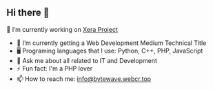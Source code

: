 ## Hi there 👋

<!--
**santydesignscr/santydesignscr** is a ✨ _special_ ✨ repository because its `README.md` (this file) appears on your GitHub profile.

Here are some ideas to get you started:
-->
🔭 I’m currently working on [Xera Project](https://github.com/mahtab2003/Xera)
- 🌱 I’m currently getting a Web Development Medium Technical Title
- 🖥️ Programing languages that I use: Python, C++, PHP, JavaScript
- 💬 Ask me about all related to IT and Development
- ⚡ Fun fact: I'm a PHP lover
- 📫 How to reach me: info@bytewave.webcr.top

